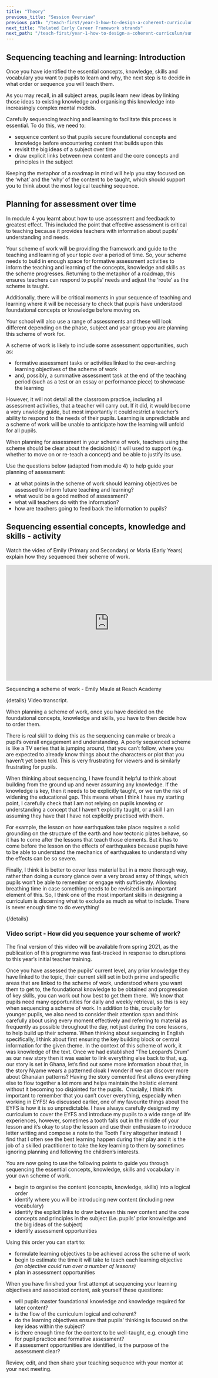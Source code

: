 ```yaml
---
title: "Theory"
previous_title: "Session Overview"
previous_path: "/teach-first/year-1-how-to-design-a-coherent-curriculum/summer-week-3-ect-session-overview"
next_title: "Related Early Career Framework strands"
next_path: "/teach-first/year-1-how-to-design-a-coherent-curriculum/summer-week-3-ect-related-early-career-framework-strands"
---
```


## Sequencing teaching and learning: Introduction

Once you have identified the essential concepts, knowledge, skills and vocabulary you want to pupils to learn and why, the next step is to decide in what order or sequence you will teach them.

As you may recall, in all subject areas, pupils learn new ideas by linking those ideas to existing knowledge and organising this knowledge into increasingly complex mental models.

Carefully sequencing teaching and learning to facilitate this process is essential. To do this, we need to:

- sequence content so that pupils secure foundational concepts and knowledge
  before encountering content that builds upon this
- revisit the big ideas of a subject over time
- draw explicit links between new content and the core concepts and principles
  in the subject

Keeping the metaphor of a roadmap in mind will help you stay focused on the ‘what’ and the ‘why’ of the content to be taught, which should support you to think about the most logical teaching sequence.

## Planning for assessment over time

In module 4 you learnt about how to use assessment and feedback to greatest effect. This included the point that effective assessment is critical to teaching because it provides teachers with information about pupils’ understanding and needs.

Your scheme of work will be providing the framework and guide to the teaching and learning of your topic over a period of time. So, your scheme needs to build in enough space for formative assessment activities to inform the teaching and learning of the concepts, knowledge and skills as the scheme progresses. Returning to the metaphor of a roadmap, this ensures teachers can respond to pupils’ needs and adjust the ‘route’ as the scheme is taught.

Additionally, there will be critical moments in your sequence of teaching and learning where it will be necessary to check that pupils have understood foundational concepts or knowledge before moving on.

Your school will also use a range of assessments and these will look different depending on the phase, subject and year group you are planning this scheme of work for.

A scheme of work is likely to include some assessment opportunities, such as:

- formative assessment tasks or activities linked to the over-arching learning
  objectives of the scheme of work
- and, possibly, a summative assessment task at the end of the teaching period
  (such as a test or an essay or performance piece) to showcase the learning

However, it will not detail all the classroom practice, including all assessment activities, that a teacher will carry out. If it did, it would become a very unwieldy guide, but most importantly it could restrict a teacher’s ability to respond to the needs of their pupils. Learning is unpredictable and a scheme of work will be unable to anticipate how the learning will unfold for all pupils.

When planning for assessment in your scheme of work, teachers using the scheme should be clear about the decision(s) it will used to support (e.g. whether to move on or re-teach a concept) and be able to justify its use.

Use the questions below (adapted from module 4) to help guide your planning of assessment:

- at what points in the scheme of work should learning objectives be
  assessed to inform future teaching and learning?
- what would be a good method of assessment?
- what will teachers do with the information?
- how are teachers going to feed back the information to pupils?

## Sequencing essential concepts, knowledge and skills - activity

Watch the video of Emily (Primary and Secondary) or Maria (Early Years) explain how they sequenced their scheme of work.

<iframe width="560" height="315" src="https://www.youtube.com/embed/WbZk8B9xCHs?rel=0" title="YouTube video player" frameborder="0" allow="accelerometer; autoplay; clipboard-write; encrypted-media; gyroscope; picture-in-picture; web-share" allowfullscreen></iframe>

Sequencing a scheme of work - Emily Maule at Reach Academy

{details}
Video transcript.

When planning a scheme of work, once you have decided on the foundational concepts, knowledge and skills, you have to then decide how to order them.

There is real skill to doing this as the sequencing can make or break a pupil’s overall engagement and understanding. A poorly sequenced scheme is like a TV series that is jumping around, that you can’t follow, where you are expected to already know things about the characters or plot that you haven’t yet been told. This is very frustrating for viewers and is similarly frustrating for pupils.

When thinking about sequencing, I have found it helpful to think about building from the ground up and never assuming any knowledge. If the knowledge is key, then it needs to be explicitly taught, or we run the risk of widening the educational gap. This means when I think I have my starting point, I carefully check that I am not relying on pupils knowing or understanding a concept that I haven’t explicitly taught, or a skill I am assuming they have that I have not explicitly practised with them.

For example, the lesson on how earthquakes take place requires a solid grounding on the structure of the earth and how tectonic plates behave, so it has to come after the lessons that teach those elements. But it has to come before the lesson on the effects of earthquakes because pupils have to be able to understand the mechanics of earthquakes to understand why the effects can be so severe.

Finally, I think it is better to cover less material but in a more thorough way, rather than doing a cursory glance over a very broad array of things, which pupils won’t be able to remember or engage with sufficiently. Allowing breathing time in case something needs to be revisited is an important element of this. So, I think one of the most important skills in designing a curriculum is discerning what to exclude as much as what to include. There is never enough time to do everything!

{/details}

### Video script - How did you sequence your scheme of work?

The final version of this video will be available from spring 2021, as the publication of this programme was fast-tracked in response to disruptions to this year’s initial teacher training.

Once you have assessed the pupils’ current level, any prior knowledge they have linked to the topic, their current skill set in both prime and specific areas that are linked to the scheme of work, understood where you want them to get to, the foundational knowledge to be obtained and progression of key skills, you can work out how best to get them there.&nbsp; We know that pupils need many opportunities for daily and weekly retrieval, so this is key when sequencing a scheme of work. In addition to this, crucially for younger pupils, we also need to consider their attention span and think carefully about using every moment effectively and referring to material as frequently as possible throughout the day, not just during the core lessons, to help build up their schema. When thinking about sequencing in English specifically, I think about first ensuring the key building block or central information for the given theme. In the context of this scheme of work, it was knowledge of the text. Once we had established “The Leopard’s Drum” as our new story then it was easier to link everything else back to that, e.g. our story is set in Ghana, let’s find out some more information about that, in the story Nyame wears a patterned cloak I wonder if we can discover more about Ghanaian patterns? Having the story cemented first allows everything else to flow together a lot more and helps maintain the holistic element without it becoming too disjointed for the pupils.&nbsp; Crucially, I think it’s important to remember that you can’t cover everything, especially when working in EYFS! As discussed earlier, one of my favourite things about the EYFS is how it is so unpredictable. I have always carefully designed my curriculum to cover the EYFS and introduce my pupils to a wide range of life experiences, however, sometimes a tooth falls out in the middle of your lesson and it’s okay to stop the lesson and use their enthusiasm to introduce letter writing and compose a note to the Tooth Fairy altogether instead! I find that I often see the best learning happen during their play and it is the job of a skilled practitioner to take the key learning to them by sometimes ignoring planning and following the children’s interests.

You are now going to use the following points to guide you through sequencing the essential concepts, knowledge, skills and vocabulary in your own scheme of work.

- begin to organise the content (concepts, knowledge, skills) into a logical order
- identify where you will be introducing new content (including new vocabulary)
- identify the explicit links to draw between this new content and the core concepts and principles in the subject (i.e. pupils’ prior knowledge and the big ideas of the subject)
- identify assessment opportunities

Using this order you can start to:

- formulate learning objectives to be achieved across the scheme of work
- begin to estimate the time it will take to teach each learning objective _(an objective could run over a number of lessons)_
- plan in assessment opportunities

When you have finished your first attempt at sequencing your learning objectives and associated content, ask yourself these questions:

- will pupils master foundational knowledge and knowledge required for later
  content?
- is the flow of the curriculum logical and coherent?
- do the learning objectives ensure that pupils’ thinking is focused on the
  key ideas within the subject?
- is there enough time for the content to be well-taught, e.g. enough time
  for pupil practice and formative assessment?
- if assessment opportunities are identified, is the purpose of the
  assessment clear?

Review, edit, and then share your teaching sequence with your mentor at your next
meeting.
